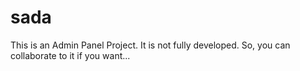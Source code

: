 # sada

This is an Admin Panel Project. It is not fully developed. So, you can collaborate to it if you want...
